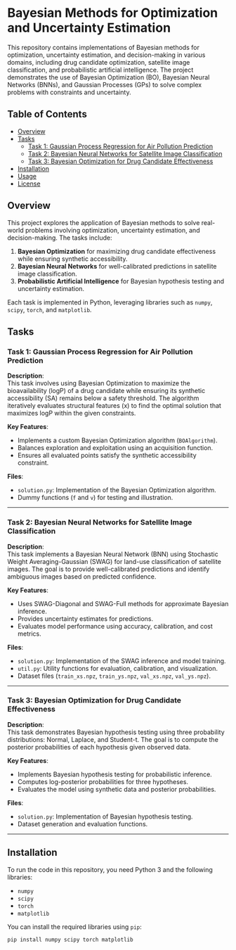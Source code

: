 # Bayesian Methods for Optimization and Uncertainty Estimation

This repository contains implementations of Bayesian methods for optimization, uncertainty estimation, and decision-making in various domains, including drug candidate optimization, satellite image classification, and probabilistic artificial intelligence. The project demonstrates the use of Bayesian Optimization (BO), Bayesian Neural Networks (BNNs), and Gaussian Processes (GPs) to solve complex problems with constraints and uncertainty.

## Table of Contents
- [Overview](#overview)
- [Tasks](#tasks)
  - [Task 1: Gaussian Process Regression for Air Pollution Prediction](#task-1-bayesian-optimization-for-drug-candidate-effectiveness)
  - [Task 2: Bayesian Neural Networks for Satellite Image Classification](#task-2-bayesian-neural-networks-for-satellite-image-classification)
  - [Task 3: Bayesian Optimization for Drug Candidate Effectiveness](#task-3-probabilistic-artificial-intelligence)
- [Installation](#installation)
- [Usage](#usage)
- [License](#license)

## Overview
This project explores the application of Bayesian methods to solve real-world problems involving optimization, uncertainty estimation, and decision-making. The tasks include:
1. **Bayesian Optimization** for maximizing drug candidate effectiveness while ensuring synthetic accessibility.
2. **Bayesian Neural Networks** for well-calibrated predictions in satellite image classification.
3. **Probabilistic Artificial Intelligence** for Bayesian hypothesis testing and uncertainty estimation.

Each task is implemented in Python, leveraging libraries such as `numpy`, `scipy`, `torch`, and `matplotlib`.

## Tasks

### Task 1: Gaussian Process Regression for Air Pollution Prediction
**Description**:  
This task involves using Bayesian Optimization to maximize the bioavailability (logP) of a drug candidate while ensuring its synthetic accessibility (SA) remains below a safety threshold. The algorithm iteratively evaluates structural features (x) to find the optimal solution that maximizes logP within the given constraints.

**Key Features**:
- Implements a custom Bayesian Optimization algorithm (`BOAlgorithm`).
- Balances exploration and exploitation using an acquisition function.
- Ensures all evaluated points satisfy the synthetic accessibility constraint.

**Files**:
- `solution.py`: Implementation of the Bayesian Optimization algorithm.
- Dummy functions (`f` and `v`) for testing and illustration.

---

### Task 2: Bayesian Neural Networks for Satellite Image Classification
**Description**:  
This task implements a Bayesian Neural Network (BNN) using Stochastic Weight Averaging-Gaussian (SWAG) for land-use classification of satellite images. The goal is to provide well-calibrated predictions and identify ambiguous images based on predicted confidence.

**Key Features**:
- Uses SWAG-Diagonal and SWAG-Full methods for approximate Bayesian inference.
- Provides uncertainty estimates for predictions.
- Evaluates model performance using accuracy, calibration, and cost metrics.

**Files**:
- `solution.py`: Implementation of the SWAG inference and model training.
- `util.py`: Utility functions for evaluation, calibration, and visualization.
- Dataset files (`train_xs.npz`, `train_ys.npz`, `val_xs.npz`, `val_ys.npz`).

---

### Task 3: Bayesian Optimization for Drug Candidate Effectiveness
**Description**:  
This task demonstrates Bayesian hypothesis testing using three probability distributions: Normal, Laplace, and Student-t. The goal is to compute the posterior probabilities of each hypothesis given observed data.

**Key Features**:
- Implements Bayesian hypothesis testing for probabilistic inference.
- Computes log-posterior probabilities for three hypotheses.
- Evaluates the model using synthetic data and posterior probabilities.

**Files**:
- `solution.py`: Implementation of Bayesian hypothesis testing.
- Dataset generation and evaluation functions.

---

## Installation
To run the code in this repository, you need Python 3 and the following libraries:
- `numpy`
- `scipy`
- `torch`
- `matplotlib`

You can install the required libraries using `pip`:
```bash
pip install numpy scipy torch matplotlib

